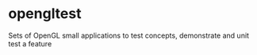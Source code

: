 # opengltest

Sets of OpenGL small applications to test concepts, demonstrate and unit test a feature 
